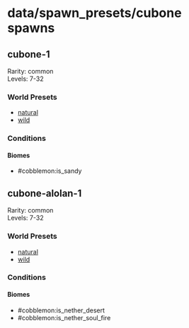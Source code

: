 # data/spawn_presets/cubone spawns  
  
## cubone-1  
Rarity: common  
Levels: 7-32  
  
### World Presets  
* [natural](/data/world_presets/natural.md)  
* [wild](/data/world_presets/wild.md)  
  
### Conditions  
  
#### Biomes  
  * #cobblemon:is_sandy
  
  
## cubone-alolan-1  
Rarity: common  
Levels: 7-32  
  
### World Presets  
* [natural](/data/world_presets/natural.md)  
* [wild](/data/world_presets/wild.md)  
  
### Conditions  
  
#### Biomes  
  * #cobblemon:is_nether_desert
  * #cobblemon:is_nether_soul_fire
  
